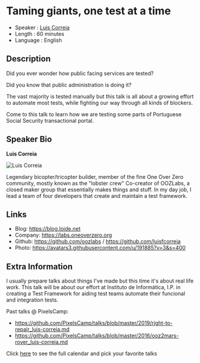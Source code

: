 Taming giants, one test at a time
=========================

* Speaker   : [Luis Correia](https://pixels.camp/luisfcorreia)
* Length    : 60 minutes
* Language  : English

Description
-----------

Did you ever wonder how public facing services are tested?

Did you know that public administration is doing it?

The vast majority is tested manually but this talk is all about a growing effort to automate most tests, while fighting our way through all kinds of blockers.

Come to this talk to learn how we are testing some parts of Portuguese Social Security transactional portal.


Speaker Bio
-----------

**Luis Correia**

![Luis Correia](https://avatars2.githubusercontent.com/u/191885?v=4)

Legendary bicopter/tricopter builder, member of the fine One Over Zero community, mostly known as the "lobster crew"
Co-creator of OOZLabs, a closed maker group that essentially makes things and stuff.
In my day job, I lead a team of four developers that create and maintain a test framework.

Links
-----

* Blog: https://blog.loide.net
* Company: https://labs.oneoverzero.org
* Github: https://github.com/oozlabs / https://github.com/luisfcorreia
* Photo: https://avatars3.githubusercontent.com/u/191885?v=3&s=400

Extra Information
-----------------

I usually prepare talks about things I've made but this time it's about real life work.
This talk will be about our effort at Instituto de Informática, I.P. in creating a Test Framework for aiding test teams automate their funcional and integration tests.

Past talks @ PixelsCamp:

* https://github.com/PixelsCamp/talks/blob/master/2019/right-to-repair_luis-correia.md
* https://github.com/PixelsCamp/talks/blob/master/2016/ooz2mars-rover_luis-correia.md

Click [here][1] to see the full calendar and pick your favorite talks

[1]: https://pixels.camp/schedule/

